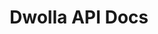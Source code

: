 ---
title: Dwolla API Docs

language_tabs:
  - json

toc_footers:
  - <a href="https://discuss.dwolla.com/c/api-support" target="_blank" class="icon-sidenav-option">Get some help</a>
  - <a href='https://developers.dwolla.com/dev/pages/sandbox' target="_blank" class="icon-sidenav-option">Sandbox Environment</a>
  - <a href='http://github.com/tripit/slate' target="_blank" class="icon-sidenav-option">Documentation Powered by Slate</a>

includes:
  - introduction
  - oauth
  - customers
  - documents
  - fundingsrcs
  - transfers
  - events
  - webhookSubscriptions
  - webhooks

search: true

google_analytics_id: UA-55964336-1
---